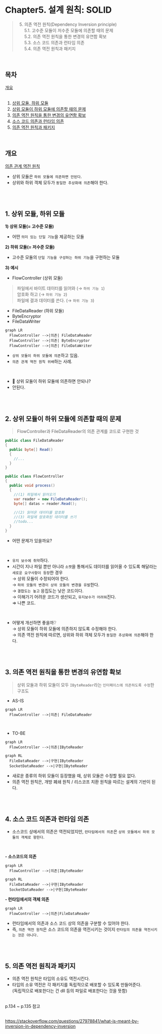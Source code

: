 # Chapter5. 설계 원칙: SOLID

>5. 의존 역전 원칙(Dependency Inversion principle)  
5.1. 고수준 모듈이 저수준 모듈에 의존할 때의 문제   
5.2. 의존 역전 원칙을 통한 변경의 유연함 확보        
5.3. 소스 코드 의존과 런타임 의존        
5.4. 의존 역전 원칙과 패키지        

</br>

## 목차   

[개요](#개요)  
</br>
1. [상위 모듈, 하위 모듈](#1-상위-모듈-하위-모듈)  
2. [상위 모듈이 하위 모듈에 의존할 때의 문제](#2-상위-모듈이-하위-모듈에-의존할-때의-문제)  
3. [의존 역전 원칙을 통한 변경의 유연함 확보](#3-의존-역전-원칙을-통한-변경의-유연함-확보)  
4. [소스 코드 의존과 런타임 의존](#4-소스-코드-의존과-런타임-의존)  
5. [의존 역전 원칙과 패키지](#5-의존-역전-원칙과-패키지)  

</br> 

## 개요 	
[의존 관계 역전 원칙](https://ko.wikipedia.org/wiki/%EC%9D%98%EC%A1%B4%EA%B4%80%EA%B3%84_%EC%97%AD%EC%A0%84_%EC%9B%90%EC%B9%99)  

- 상위 모듈은 `하위 모듈에 의존하면 안된다`.   
- 상위와 하위 객체 모두가 `동일한 추상화에 의존`해야 한다.   

</br>
</br>

## 1. 상위 모듈, 하위 모듈 
**1) 상위 모듈(= 고수준 모듈)**   
- 어떤 `의미 있는 단일 기능`을 제공하는 모듈  

**2) 하위 모듈(= 저수준 모듈)**   
- 고수준 모듈의 `단일 기능을 구성하는 하위 기능`을 구현하는 모듈  

**3) 예시** 
- FlowController (상위 모듈) 
>파일에서 바이트 데이터를 읽어와 (→ `하위 기능 1`)  
>암호화 하고  (→ `하위 기능 2`)   
>파일에 결과 데이터를 쓴다.    (→ `하위 기능 3`)   

- FileDataReader (하위 모듈)  
- ByteEncryptor   
- FileDataWriter   

```mermaid 
graph LR
  FlowController -->|의존| FileDataReader
  FlowController -->|의존| ByteEncryptor
  FlowController -->|의존| FileDataWriter
```
- `상위 모듈이 하위 모듈에 의존`하고 있음.   
- `의존 관계 역전 원칙 위배`하는 사례.   

</br>

- 🙋 상위 모듈이 하위 모듈에 의존하면 안되나?
- 안된다.   

</br>
</br>

## 2. 상위 모듈이 하위 모듈에 의존할 때의 문제 

> FlowController과 FileDataReader의 의존 관계를 코드로 구현한 것  

```c#
public class FileDataReader
{
  public byte[] Read()
  {
    //...
  }
}

public class FlowController 
{
  public void process()
  {
    //(1) 파일에서 읽어오기
    var reader = new FileDataReader();
    byte[] datas = reader.Read();
    
    //(2) 읽어온 데이터를 암호화 
    //(3) 파일에 암호화된 데이터를 쓰기
    //todo...
  }
}
```

- 어떤 문제가 있을까요?  

</br>

- `유지 보수에 취약`하다.    
- 시간이 지나 파일 뿐만 아니라 `소켓`을 통해서도 데이터를 읽어올 수 있도록 해달라는 `새로운 요구사항이 등장`한 경우   
→ 상위 모듈이 수정되어야 한다.  
→ `하위 모듈의 변경이 상위 모듈의 변경을 유발`한다.    
→ `결합도는 높고` 응집도는 낮은 코드이다.  
→ 이해가기 어려운 코드가 생산되고, `유지보수가 어려워`진다.     
⇒ 나쁜 코드.     
  
</br>

- 어떻게 개선하면 좋을까❔  
→ 상위 모듈이 하위 모듈에 의존하지 않도록 수정해야 한다.  
→ 의존 역전 원칙에 따르면, 상위와 하위 객체 모두가 `동일한 추상화에 의존`해야 한다.   

</br>
</br>

## 3. 의존 역전 원칙을 통한 변경의 유연함 확보  
> 상위 모듈과 하위 모듈이 모두 `IByteReader`라는 `인터페이스에 의존하도록 수정`한 구조도  
- AS-IS  
```mermaid 
graph LR
  FlowController -->|의존| FileDataReader
```

</br>  

- TO-BE
```mermaid 
graph LR
  FlowController -->|의존|IByteReader  
```

```mermaid 
graph RL 
  FileDataReader -->|구현|IByteReader  
  SocketDataReader -->|구현|IByteReader  
```
- 새로운 종류의 하위 모듈이 등장했을 때, 상위 모듈은 수정할 필요 없다.  
- 의존 역전 원칙은, 개방 폐쇄 원칙 / 리스코프 치환 원칙을 따르는 설계의 기반이 된다.       

</br>
</br>

## 4. 소스 코드 의존과 런타임 의존  

- 소스코드 상에서의 의존은 역전되었지만, `런타임에서의 의존`은 `상위 모듈에서 하위 모듈의 객체로 향한다`.  

</br>

**- 소스코드의 의존**
```mermaid 
graph LR
  FlowController -->|의존|IByteReader  
```
```mermaid 
graph RL 
  FileDataReader -->|구현|IByteReader  
  SocketDataReader -->|구현|IByteReader  
```

**- 런타임에서의 객체 의존**
```mermaid 
graph LR
  FlowController -->|의존|FileDataReader  
```

- 런타임에서의 의존과 소스 코드 상의 의존을 구분할 수 있어야 한다.  
- 즉, `의존 역전 원칙`은 소스 코드의 의존을 역전시키는 것이지 `런타임의 의존을 역전시키는 것은 아니다.`  

</br>
</br>

## 5. 의존 역전 원칙과 패키지  

- 의존 역전 원칙은 타입의 소유도 역전시킨다.    
- 타입의 소유 역전은 각 패키지를 독립적으로 배포할 수 있도록 만들어준다.   
(독립적으로 배포한다는 건 dll 등의 파일로 배포한다는 것을 뜻함)  

</br>
p.134 ~ p.135 참고  




</br>
</br>

https://stackoverflow.com/questions/27978841/what-is-meant-by-inversion-in-dependency-inversion



